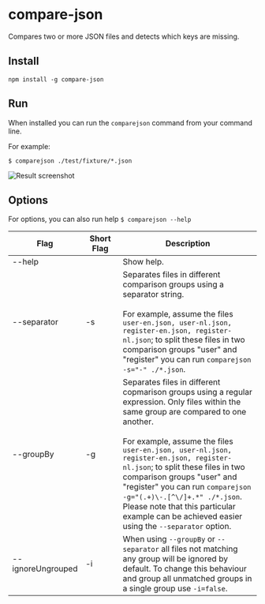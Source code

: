 # compare-json

Compares two or more JSON files and detects which keys are missing.

## Install

```
npm install -g compare-json
```

## Run

When installed you can run the `comparejson` command from your command line.

For example:

```
$ comparejson ./test/fixture/*.json
```

![Result screenshot](https://github.com/nolemmings/compare-json/blob/master/screenshot.png?raw=true)

## Options

For options, you can also run help `$ comparejson --help`

<table>
  <thead>
    <tr>
      <th width="25%">Flag</th>
      <th width="15%">Short Flag</th>
      <th>Description</th>
    </tr>
  </thead>
  <tbody>
    <tr>
      <td>--help</td>
      <td></td>
      <td>Show help.</td>
    </tr>
    <tr>
      <td>--separator</td>
      <td>-s</td>
      <td>Separates files in different comparison groups using a separator string.
      <br /><br />
      For example, assume the files <code>user-en.json, user-nl.json, register-en.json, register-nl.json</code>; to split these files in two comparison groups "user" and "register" you can run <code>comparejson -s="-" ./*.json</code>.</td>
    </tr>
    <tr>
      <td>--groupBy</td>
      <td>-g</td>
      <td>Separates files in different copmarison groups using a regular expression. Only files within the same group are compared to one another.
      <br /><br />
      For example, assume the files <code>user-en.json, user-nl.json, register-en.json, register-nl.json</code>; to split these files in two comparison groups "user" and "register" you can run <code>comparejson -g="(.+)\-.[^\/]+.*" ./*.json</code>. Please note that this particular example can be achieved easier using the <code>--separator</code> option.</td>
    </tr>
    <tr>
      <td>--ignoreUngrouped</td>
      <td>-i</td>
      <td>When using <code>--groupBy</code> or <code>--separator</code> all files not matching any group will be ignored by default. To change this behaviour and group all unmatched groups in a single group use <code>-i=false</code>.</td>
    </tr>
  </tbody>
</table>
